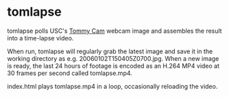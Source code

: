 tomlapse
========

tomlapse polls USC's [Tommy Cam](https://web-app.usc.edu/tommycam/) webcam image
and assembles the result into a time-lapse video.

When run, tomlapse will regularly grab the latest image and save it in the
working directory as e.g. 20060102T150405Z0700.jpg. When a new image is ready,
the last 24 hours of footage is encoded as an H.264 MP4 video at 30 frames per
second called tomlapse.mp4.

index.html plays tomlapse.mp4 in a loop, occasionally reloading the video.
